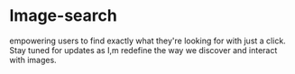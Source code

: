 # Image-search
empowering users to find exactly what they're looking for with just a click. 
Stay tuned for updates as I,m redefine the way we discover and interact with images.
